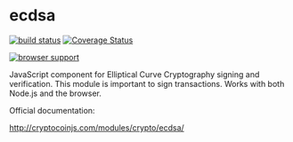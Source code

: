 ecdsa
======

[![build status](https://secure.travis-ci.org/cryptocoinjs/ecdsa.png)](http://travis-ci.org/cryptocoinjs/ecdsa)
[![Coverage Status](https://img.shields.io/coveralls/cryptocoinjs/ecdsa.svg)](https://coveralls.io/r/cryptocoinjs/ecdsa)

[![browser support](https://ci.testling.com/cryptocoinjs/ecdsa.png)](https://ci.testling.com/cryptocoinjs/ecdsa)

JavaScript component for Elliptical Curve Cryptography signing and verification. This module is important to sign transactions. Works 
with both Node.js and the browser.

Official documentation:

http://cryptocoinjs.com/modules/crypto/ecdsa/









